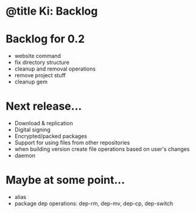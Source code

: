 # @title Ki: Backlog

# Backlog for 0.2
* website command
* fix directory structure
* cleanup and removal operations
* remove project stuff
* cleanup gem

# Next release...
* Download & replication
* Digital signing
* Encrypted/packed packages
* Support for using files from other repositories
* when building version create file operations based on user's changes
* daemon

# Maybe at some point...
* alias
* package dep operations: dep-rm, dep-mv, dep-cp, dep-switch
